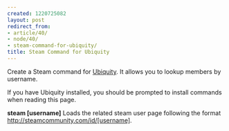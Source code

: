 ```yaml
---
created: 1220725082
layout: post
redirect_from:
- article/40/
- node/40/
- steam-command-for-ubiquity/
title: Steam Command for Ubiquity
---
```

Create a Steam command for <a href="http://labs.mozilla.com/2008/08/introducing-ubiquity/">Ubiquity</a>. It allows you to lookup members by username.

If you have Ubiquity installed, you should be prompted to install commands when reading this page.

<b>steam [username]</b>
Loads the related steam user page following the format http://steamcommunity.com/id/[username].

<link rel="commands" href="/files/steam.js.txt" name="Steam lookup" />
